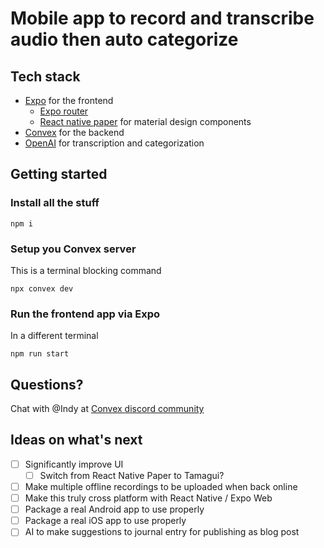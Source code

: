 # Mobile app to record and transcribe audio then auto categorize

## Tech stack

- [Expo](https://expo.dev/) for the frontend
  - [Expo router](https://docs.expo.dev/router/introduction/)
  - [React native paper](https://reactnativepaper.com/) for material design components
- [Convex](https://www.convex.dev/) for the backend
- [OpenAI](https://platform.openai.com/docs/overview) for transcription and categorization

## Getting started

### Install all the stuff

`npm i`

### Setup you Convex server

This is a terminal blocking command

`npx convex dev`

### Run the frontend app via Expo

In a different terminal

`npm run start`

## Questions?

Chat with @Indy at [Convex discord community](https://convex.dev/community)

## Ideas on what's next

- [ ] Significantly improve UI
  - [ ] Switch from React Native Paper to Tamagui?
- [ ] Make multiple offline recordings to be uploaded when back online
- [ ] Make this truly cross platform with React Native / Expo Web
- [ ] Package a real Android app to use properly
- [ ] Package a real iOS app to use properly
- [ ] AI to make suggestions to journal entry for publishing as blog post
